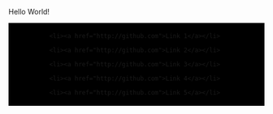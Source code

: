 Hello World!

<!DOCTYPE html PUBLIC "-//W3C//DTD XHTML 1.0 Transitional//EN" "http://www.w3.org/TR/xhtml1/DTD/xhtml1-transitional.dtd"> 

<html xmlns="http://www.w3.org/1999/xhtml"> 

<head> 

<title>Horizontal Navigation Bar w/Rollover Effect</title> 

<style type="text/css"> 

<!-- 

 

 #navbar ul { 

	margin: 0; 

	padding: 5px; 

	list-style-type: none; 

	text-align: center; 

	background-color: #000; 

	} 

 

#navbar ul li {  

	display: inline; 

	} 

 

#navbar ul li a { 

	text-decoration: none; 

	padding: .2em 1em; 

	color: #fff; 

	background-color: #000; 

	} 

 

#navbar ul li a:hover { 

	color: #000; 

	background-color: #fff; 

	} 

 

--> 

</style> 

</head> 

<body> 

<div id="navbar"> 

  <ul> 

	<li><a href="http://github.com">Link 1</a></li> 

	<li><a href="http://github.com">Link 2</a></li> 

	<li><a href="http://github.com">Link 3</a></li> 

	<li><a href="http://github.com">Link 4</a></li> 

	<li><a href="http://github.com">Link 5</a></li> 

  </ul> 

</div> 

</body> 

</html>
